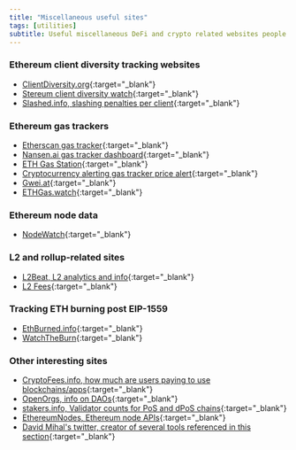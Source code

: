```yaml
---
title: "Miscellaneous useful sites"
tags: [utilities]
subtitle: Useful miscellaneous DeFi and crypto related websites people and organizations build.
---
```


### Ethereum client diversity tracking websites

- [ClientDiversity.org](https://clientdiversity.org/){:target="_blank"}
- [Stereum client diversity watch](https://stereum.net/client-diversity-watch/){:target="_blank"}
- [Slashed.info, slashing penalties per client](https://www.slashed.info/){:target="_blank"}

### Ethereum gas trackers

- [Etherscan gas tracker](https://etherscan.io/gastracker){:target="_blank"}
- [Nansen.ai gas tracker dashboard](https://pro.nansen.ai/gas-tracker){:target="_blank"}
- [ETH Gas Station](https://ethgasstation.info/){:target="_blank"}
- [Cryptocurrency alerting gas tracker price alert](https://cryptocurrencyalerting.com/eth-gas-tracker.html){:target="_blank"}
- [Gwei.at](https://www.gwei.at/){:target="_blank"}
- [ETHGas.watch](https://ethgas.watch/){:target="_blank"}

### Ethereum node data

- [NodeWatch](https://www.nodewatch.io/){:target="_blank"}

### L2 and rollup-related sites

- [L2Beat, L2 analytics and info](https://l2beat.com/){:target="_blank"}
- [L2 Fees](https://l2fees.info/){:target="_blank"}


### Tracking ETH burning post EIP-1559

- [EthBurned.info](https://ethburned.info/){:target="_blank"}
- [WatchTheBurn](https://watchtheburn.com/){:target="_blank"}

### Other interesting sites

- [CryptoFees.info, how much are users paying to use blockchains/apps](https://cryptofees.info/){:target="_blank"}
- [OpenOrgs, info on DAOs](https://openorgs.info/){:target="_blank"}
- [stakers.info, Validator counts for PoS and dPoS chains](https://stakers.info/){:target="_blank"}
- [EthereumNodes, Ethereum node APIs](https://ethereumnodes.com/){:target="_blank"}
- [David Mihal's twitter, creator of several tools referenced in this section](https://twitter.com/dmihal){:target="_blank"}

